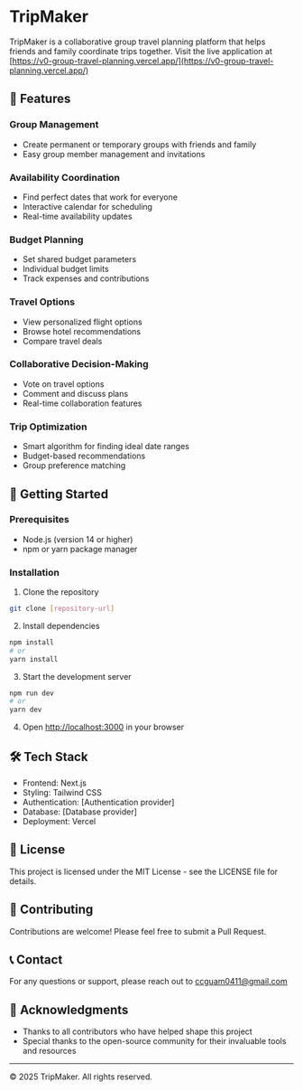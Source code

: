 # TripMaker

TripMaker is a collaborative group travel planning platform that helps friends and family coordinate trips together. Visit the live application at [https://v0-group-travel-planning.vercel.app/](https://v0-group-travel-planning.vercel.app/)

## 🌟 Features

### Group Management
- Create permanent or temporary groups with friends and family
- Easy group member management and invitations

### Availability Coordination
- Find perfect dates that work for everyone
- Interactive calendar for scheduling
- Real-time availability updates

### Budget Planning
- Set shared budget parameters
- Individual budget limits
- Track expenses and contributions

### Travel Options
- View personalized flight options
- Browse hotel recommendations
- Compare travel deals

### Collaborative Decision-Making
- Vote on travel options
- Comment and discuss plans
- Real-time collaboration features

### Trip Optimization
- Smart algorithm for finding ideal date ranges
- Budget-based recommendations
- Group preference matching

## 🚀 Getting Started

### Prerequisites
- Node.js (version 14 or higher)
- npm or yarn package manager

### Installation

1. Clone the repository
```bash
git clone [repository-url]
```

2. Install dependencies
```bash
npm install
# or
yarn install
```

3. Start the development server
```bash
npm run dev
# or
yarn dev
```

4. Open [http://localhost:3000](http://localhost:3000) in your browser

## 🛠️ Tech Stack

- Frontend: Next.js
- Styling: Tailwind CSS
- Authentication: [Authentication provider]
- Database: [Database provider]
- Deployment: Vercel

## 📝 License

This project is licensed under the MIT License - see the LICENSE file for details.

## 👥 Contributing

Contributions are welcome! Please feel free to submit a Pull Request.

## 📞 Contact

For any questions or support, please reach out to ccguam0411@gmail.com

## 🙏 Acknowledgments

- Thanks to all contributors who have helped shape this project
- Special thanks to the open-source community for their invaluable tools and resources

---

© 2025 TripMaker. All rights reserved. 
